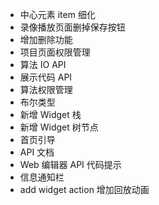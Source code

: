 - 中心元素 item 细化
- 录像播放页面删掉保存按钮
- 增加删除功能
- 项目页面权限管理
- 算法 IO API
- 展示代码 API
- 算法权限管理
- 布尔类型
- 新增 Widget 栈
- 新增 Widget 树节点
- 首页引导
- API 文档
- Web 编辑器 API 代码提示
- 信息通知栏
- add widget action 增加回放动画